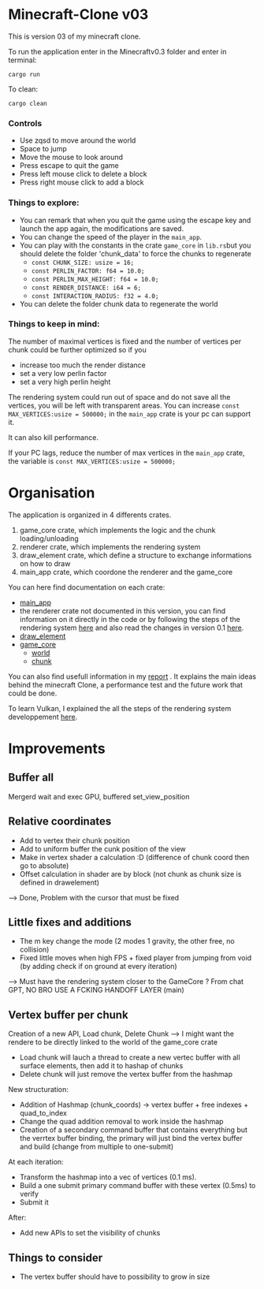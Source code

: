 # Minecraft-Clone v03
This is version 03 of my minecraft clone.

To run the application enter in the Minecraftv0.3 folder and enter in terminal:
```
cargo run
```
To clean:
```
cargo clean
```

### Controls
* Use zqsd to move around the world
* Space to jump
* Move the mouse to look around
* Press escape to quit the game
* Press left mouse click to delete a block
* Press right mouse click to add a block


### Things to explore:
- You can remark that when you quit the game using the escape key and launch the app again, the modifications are saved.
- You can change the speed of the player in the `main_app`.
- You can play with the constants in the crate `game_core` in `lib.rs`but you should delete the folder 'chunk_data' to force the chunks to regenerate
  - `const CHUNK_SIZE: usize = 16;`
  - `const PERLIN_FACTOR: f64 = 10.0;`
  - `const PERLIN_MAX_HEIGHT: f64 = 10.0;`
  - `const RENDER_DISTANCE: i64 = 6;`
  - `const INTERACTION_RADIUS: f32 = 4.0;`
- You can delete the folder chunk data to regenerate the world

### Things to keep in mind:

The number of maximal vertices is fixed and the number of vertices per chunk could be further optimized so if you 
* increase too much the render distance 
* set a very low perlin factor
* set a very high perlin height

The rendering system could run out of space and do not save all the vertices, you will be left with transparent areas. You can increase `const MAX_VERTICES:usize = 500000;` in the `main_app` crate is your pc can support it.

It can also kill performance.

If your PC lags, reduce the number of max vertices in the `main_app` crate, the variable is `const MAX_VERTICES:usize = 500000;`

# Organisation
The application is organized in 4 differents crates.

1. game_core crate, which implements the logic and the chunk loading/unloading
2. renderer crate, which implements the rendering system
3. draw_element crate, which define a structure to exchange informations on how to draw
4. main_app crate, which coordone the renderer and the game_core

You can here find documentation on each crate:
- [main_app](https://gitlab.uliege.be/Henry.Leclipteur/minecraft-rust-clone/-/blob/main/Minecraft-v0.3/docs/main.md)
- the renderer crate not documented in this version, you can find information on it directly in the code or by following the steps of the rendering system [here](https://gitlab.uliege.be/Henry.Leclipteur/minecraft-rust-clone/-/blob/main/Vulkan-Intro/readme.md) and also read the changes in version 0.1 [here](https://gitlab.uliege.be/Henry.Leclipteur/minecraft-rust-clone/-/blob/main/Minecraft-v0.1/readme.md).
- [draw_element](https://gitlab.uliege.be/Henry.Leclipteur/minecraft-rust-clone/-/blob/main/Minecraft-v0.3/docs/draw_element/draw_element.md)
- [game_core](https://gitlab.uliege.be/Henry.Leclipteur/minecraft-rust-clone/-/blob/main/Minecraft-v0.3/docs/game_core/game_core.md)
  - [world](https://gitlab.uliege.be/Henry.Leclipteur/minecraft-rust-clone/-/blob/main/Minecraft-v0.3/docs/game_core/world.md)
  - [chunk](https://gitlab.uliege.be/Henry.Leclipteur/minecraft-rust-clone/-/blob/main/Minecraft-v0.3/docs/game_core/chunk.md)

You can also find usefull information in my [report](https://gitlab.uliege.be/Henry.Leclipteur/minecraft-rust-clone/-/blob/main/report.pdf)
. It explains the main ideas behind the minecraft Clone, a performance test and the future work that could be done.

To learn Vulkan, I explained the all the steps of the rendering system developpement [here](https://gitlab.uliege.be/Henry.Leclipteur/minecraft-rust-clone/-/blob/main/Vulkan-Intro/readme.md).



# Improvements

## Buffer all
Mergerd wait and exec GPU, buffered set_view_position

## Relative coordinates
* Add to vertex their chunk position
* Add to uniform buffer the cunk position of the view 
* Make in vertex shader a calculation :D (difference of chunk coord then go to absolute)
* Offset calculation in shader are by block (not chunk as chunk size is defined in drawelement)

--> Done, Problem with the cursor that must be fixed

## Little fixes and additions
* The m key change the mode (2 modes 1 gravity, the other free, no collision)
* Fixed little moves when high FPS + fixed player from jumping from void (by adding check if on ground at every iteration)

--> Must have the rendering system closer to the GameCore ? From chat GPT, NO BRO USE A FCKING HANDOFF LAYER (main)

## Vertex buffer per chunk
Creation of a new API, Load chunk, Delete Chunk --> I might want the rendere to be directly linked to the world of the game_core crate
* Load chunk will lauch a thread to create a new vertec buffer with all surface elements, then add it to hashap of chunks
* Delete chunk will just remove the vertex buffer from the hashmap

New structuration:
* Addition of Hashmap (chunk_coords) -> vertex buffer + free indexes + quad_to_index
* Change the quad addition removal to work inside the hashmap
* Creation of a secondary command buffer that contains everything but the verrtex buffer binding, the primary will just bind the vertex buffer and build (change from multiple to one-submit)

At each iteration:
* Transform the hashmap into a vec of vertices (0.1 ms).
* Build a one submit primary command buffer with these vertex (0.5ms) to verify
* Submit it

After:
* Add new APIs to set the visibility of chunks



## Things to consider
* The vertex buffer should have to possibility to grow in size 